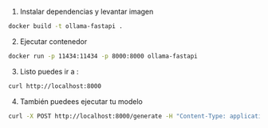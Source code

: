 1. Instalar dependencias y levantar imagen
```bash
docker build -t ollama-fastapi .
```
2. Ejecutar contenedor
```bash
docker run -p 11434:11434 -p 8000:8000 ollama-fastapi
```
3. Listo puedes ir a :
```bash
curl http://localhost:8000
```
4. También puedees ejecutar tu modelo
```bash
curl -X POST http://localhost:8000/generate -H "Content-Type: application/json" -d '{"prompt": "Hello, how are you?"}'
```
